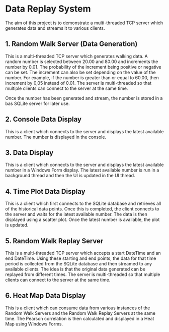 # Data Replay System

The aim of this project is to demonstrate a multi-threaded TCP server which generates data and streams it to various clients.

## 1. Random Walk Server (Data Generation)

This is a multi-threaded TCP server which generates walking data. A random number is selected between 20.00 and 80.00 and increments the number by 0.01. The probability of the increment being positive or negative can be set. The increment can also be set depending on the value of the number. For example, if the number is greater than or equal to 60.00, then increment by 0,05 instead of 0.01. The server is multi-threaded so that multiple clients can connect to the server at the same time.

Once the number has been generated and stream, the number is stored in a bas SQLite server for later use.

## 2. Console Data Display

This is a client which connects to the server and displays the latest available number. The number is displayed in the console.

## 3. Data Display

This is a client which connects to the server and displays the latest available number in a Windows Form display. The latest available number is run in a background thread and then the UI is updated in the UI thread.

## 4. Time Plot Data Display

This is a client which first connects to the SQLite database and retrieves all of the historical data points. Once this is completed, the client connects to the server and waits for the latest available number. The data is then displayed using a scatter plot. Once the latest number is available, the plot is updated.

## 5. Random Walk Replay Server

This is a multi-threaded TCP server which accepts a start DateTime and an end DateTime. Using these starting and end points, the data for that time period is collected from the SQLite database and then streamed to any available clients. The idea is that the original data generated can be replayed from different times. The server is multi-threaded so that multiple clients can connect to the server at the same time.

## 6. Heat Map Data Display

This is a client which can consume data from various instances of the Random Walk Servers and the Random Walk Replay Servers at the same time. The Pearson correlation is then calculated and displayed in a Heat Map using Windows Forms.

